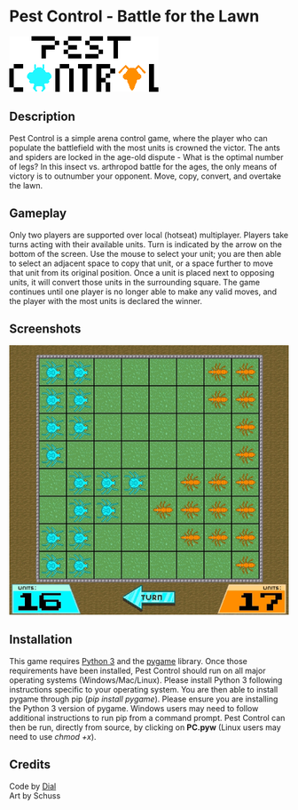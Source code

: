 # Pest Control - Battle for the Lawn
![Title](screenshots/title.png?raw=true)

## Description
Pest Control is a simple arena control game, where the player who can populate the battlefield with the most units is crowned the victor. The ants and spiders are locked in the age-old dispute - What is the optimal number of legs? In this insect vs. arthropod battle for the ages, the only means of victory is to outnumber your opponent. Move, copy, convert, and overtake the lawn.

## Gameplay
Only two players are supported over local (hotseat) multiplayer. Players take turns acting with their available units. Turn is indicated by the arrow on the bottom of the screen. Use the mouse to select your unit; you are then able to select an adjacent space to copy that unit, or a space further to move that unit from its original position. Once a unit is placed next to opposing units, it will convert those units in the surrounding square. The game continues until one player is no longer able to make any valid moves, and the player with the most units is declared the winner.

## Screenshots
![2](screenshots/2.gif?raw=true)

## Installation
This game requires [Python 3](https://www.python.org/downloads/) and the [pygame](https://www.pygame.org) library. Once those requirements have been installed, Pest Control should run on all major operating systems (Windows/Mac/Linux). Please install Python 3 following instructions specific to your operating system. You are then able to install pygame through pip (*pip install pygame*). Please ensure you are installing the Python 3 version of pygame. Windows users may need to follow additional instructions to run pip from a command prompt. Pest Control can then be run, directly from source, by clicking on **PC.pyw** (Linux users may need to use *chmod +x*).

## Credits
Code by [Dial](https://github.com/dleinhellios)</br>
Art by Schuss</br>